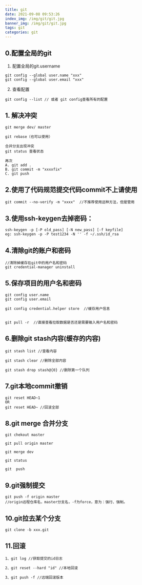 ```yaml
---
title: git
date: 2021-09-08 09:53:26
index_img: /img/git/git.jpg
banner_img: /img/git/git.jpg
tags: git
categories: git
---
```


## 0.配置全局的git

1. 配置全局的git.username
```
git config --global user.name "xxx"
git config --global user.email "xxx"
```
2. 查看配置
```
git config --list // 或者 git config查看所有的配置
```
<!-- more -->

## 1. 解决冲突
```
git merge dev/ master

git rebase（也可以使用）

合并分支出现冲突
git status 查看状态

再次
A. git add .
B. git commit -m "xxxxfix"
C. git push
```


## 2.使用了代码规范提交代码commit不上请使用
```
git commit --no-verify -m "xxxx"  //不推荐使用这种方法，但是管用
```


## 3.使用ssh-keygen去掉密码：
```
ssh-keygen -p [-P old_pass] [-N new_pass] [-f keyfile]
eg: ssh-keygen -p -P test1234 -N '' -f ~/.ssh/id_rsa
```


## 4.清除git的账户和密码
```
//清除掉缓存在git中的用户名和密码
git credential-manager uninstall
```


## 5.保存项目的用户名和密码
```
git config user.name
git config user.email

git config credential.helper store  //缓存用户信息


git pull -r  //直接查看拉取数据是否还是需要输入用户名和密码

```
## 6.删除git stash内容(缓存的内容)
```
git stash list //查看内容

git stash clear //删除全部内容

git stash drop stash@{0} //删除第一个队列

```
## 7.git本地commit撤销
```
git reset HEAD~1
OR
git reset HEAD~ //回滚全部
```
## 8.git merge 合并分支
```
git chekout master

git pull origin master

git merge dev

git status

git  push
```
## 9.git强制提交
```
git push -f origin master  
//origin远程仓库名，master分支名，-f为force，意为：强行、强制。
```

## 10.git拉去某个分支
```
git clone -b xxx.git
```

## 11.回滚
```
1、git log //获取提交的id日志

2、git reset --hard "id" //本地回滚

3、git push -f //远端回滚版本
```